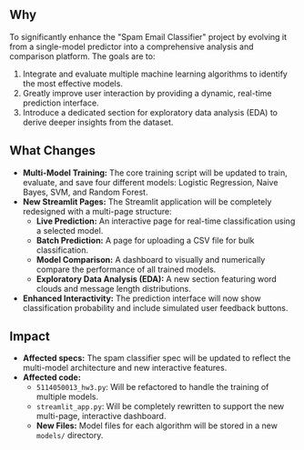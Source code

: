 ## Why
To significantly enhance the "Spam Email Classifier" project by evolving it from a single-model predictor into a comprehensive analysis and comparison platform. The goals are to:
1.  Integrate and evaluate multiple machine learning algorithms to identify the most effective models.
2.  Greatly improve user interaction by providing a dynamic, real-time prediction interface.
3.  Introduce a dedicated section for exploratory data analysis (EDA) to derive deeper insights from the dataset.

## What Changes
- **Multi-Model Training:** The core training script will be updated to train, evaluate, and save four different models: Logistic Regression, Naive Bayes, SVM, and Random Forest.
- **New Streamlit Pages:** The Streamlit application will be completely redesigned with a multi-page structure:
    - **Live Prediction:** An interactive page for real-time classification using a selected model.
    - **Batch Prediction:** A page for uploading a CSV file for bulk classification.
    - **Model Comparison:** A dashboard to visually and numerically compare the performance of all trained models.
    - **Exploratory Data Analysis (EDA):** A new section featuring word clouds and message length distributions.
- **Enhanced Interactivity:** The prediction interface will now show classification probability and include simulated user feedback buttons.

## Impact
- **Affected specs:** The spam classifier spec will be updated to reflect the multi-model architecture and new interactive features.
- **Affected code:**
    - `5114050013_hw3.py`: Will be refactored to handle the training of multiple models.
    - `streamlit_app.py`: Will be completely rewritten to support the new multi-page, interactive dashboard.
    - **New Files:** Model files for each algorithm will be stored in a new `models/` directory.